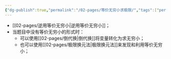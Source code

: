 ```yaml
---
{"dg-publish":true,"permalink":"/02-pages/等价无穷小求极限/","tags":["personal/blog","高等数学/极限"]}
---
```


- [[02-pages/逆用等价无穷小\|逆用等价无穷小]]；
- 当题目中没有等价无穷小的形式时：
	- 可以使用[[02-pages/倒代换\|倒代换]]将变量转化为求无穷小；
	- 也可以使用[[02-pages/极限换元法\|极限换元法]]来发现和利用等价无穷小；